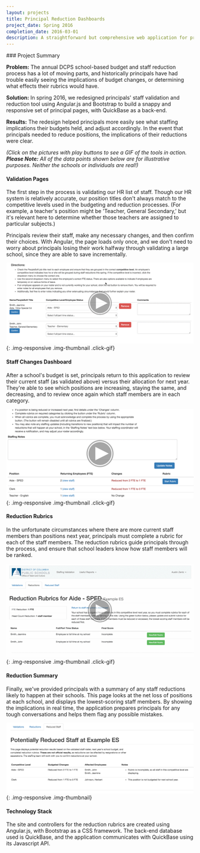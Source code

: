 ```yaml
---
layout: projects
title: Principal Reduction Dashboards
project_date: Spring 2016
completion_date: 2016-03-01
description: A straightforward but comprehensive web application for principals to use during the annual budgeting and reduction process, in order to make the most informed staffing decisions for their schools.
---
```


<div class="panel panel-default" markdown="1">
<div class="panel-body" markdown="1">
<div class="page-header" markdown="1">
### Project Summary
</div>

__Problem:__ The annual DCPS school-based budget and staff reduction process has a lot of moving parts, and historically principals have had trouble easily seeing the implications of budget changes, or determining what effects their rubrics would have.

__Solution:__ In spring 2016, we redesigned principals' staff validation and reduction tool using Angular.js and Bootstrap to build a snappy and responsive set of principal pages, with QuickBase as a back-end.

__Results:__ The redesign helped principals more easily see what staffing implications their budgets held, and adjust accordingly. In the event that principals needed to reduce positions, the implications of their reductions were clear.
</div>
</div>

_(Click on the pictures with play buttons to see a GIF of the tools in action. __Please Note:__ All of the data points shown below are for illustrative purposes. Neither the schools or individuals are real!)_

#### Validation Pages

The first step in the process is validating our HR list of staff. Though our HR system is relatively accurate, our position titles don't always match to the competitive levels used in the budgeting and reduction processes. (For example, a teacher's position might be 'Teacher, General Secondary,' but it's relevant here to determine whether those teachers are assigned to particular subjects.)

Principals review their staff, make any necessary changes, and then confirm their choices. With Angular, the page loads only once, and we don't need to worry about principals losing their work halfway through validating a large school, since they are able to save incrementally.

![validation dashboard](/img/portfolio/reduction/validation.png){: .img-responsive .img-thumbnail .click-gif}

#### Staff Changes Dashboard

After a school's budget is set, principals return to this application to review their current staff (as validated above) versus their allocation for next year. They're able to see which positions are increasing, staying the same, and decreasing, and to review once again which staff members are in each category.

![reduction dashboard](/img/portfolio/reduction/reductions.png){: .img-responsive .img-thumbnail .click-gif}

#### Reduction Rubrics

In the unfortunate circumstances where there are more current staff members than positions next year, principals must complete a rubric for each of the staff members. The reduction rubrics guide principals through the process, and ensure that school leaders know how staff members will be ranked.

![reduction rubrics](/img/portfolio/reduction/reduction-rubric.png){: .img-responsive .img-thumbnail .click-gif}

#### Reduction Summary

Finally, we've provided principals with a summary of any staff reductions likely to happen at their schools. This page looks at the net loss of positions at each school, and displays the lowest-scoring staff members. By showing the implications in real time, the application prepares principals for any tough conversations and helps them flag any possible mistakes.

![reduction rubrics](/img/portfolio/reduction/potential-reductions.png){: .img-responsive .img-thumbnail}

#### Technology Stack

The site and controllers for the reduction rubrics are created using Angular.js, with Bootstrap as a CSS framework. The back-end database used is QuickBase, and the application communicates with QuickBase using its Javascript API.